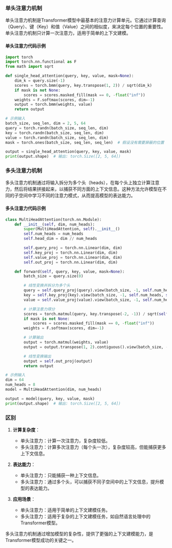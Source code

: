 ### 单头注意力机制

单头注意力机制是Transformer模型中最基本的注意力计算单元。它通过计算查询（Query）、键（Key）和值（Value）之间的相似度，来决定每个位置的重要性。单头注意力机制只计算一次注意力，适用于简单的上下文建模。

#### 单头注意力代码示例

```python
import torch
import torch.nn.functional as F
from math import sqrt

def single_head_attention(query, key, value, mask=None):
    dim_k = query.size(-1)
    scores = torch.bmm(query, key.transpose(1, 2)) / sqrt(dim_k)
    if mask is not None:
        scores = scores.masked_fill(mask == 0, -float("inf"))
    weights = F.softmax(scores, dim=-1)
    output = torch.bmm(weights, value)
    return output

# 示例输入
batch_size, seq_len, dim = 2, 5, 64
query = torch.randn(batch_size, seq_len, dim)
key = torch.randn(batch_size, seq_len, dim)
value = torch.randn(batch_size, seq_len, dim)
mask = torch.ones(batch_size, seq_len, seq_len)  # 假设没有需要屏蔽的位置

output = single_head_attention(query, key, value, mask)
print(output.shape)  # 输出: torch.Size([2, 5, 64])
```

### 多头注意力机制

多头注意力机制通过将输入拆分为多个头（heads），在每个头上独立计算注意力，然后将结果拼接起来，以捕获不同方面的上下文信息。这种方法允许模型在不同的子空间中学习不同的注意力模式，从而提高模型的表达能力。

#### 多头注意力代码示例

```python
class MultiHeadAttention(torch.nn.Module):
    def __init__(self, dim, num_heads):
        super(MultiHeadAttention, self).__init__()
        self.num_heads = num_heads
        self.head_dim = dim // num_heads

        self.query_proj = torch.nn.Linear(dim, dim)
        self.key_proj = torch.nn.Linear(dim, dim)
        self.value_proj = torch.nn.Linear(dim, dim)
        self.out_proj = torch.nn.Linear(dim, dim)

    def forward(self, query, key, value, mask=None):
        batch_size = query.size(0)

        # 线性变换并拆分为多个头
        query = self.query_proj(query).view(batch_size, -1, self.num_heads, self.head_dim).transpose(1, 2)
        key = self.key_proj(key).view(batch_size, -1, self.num_heads, self.head_dim).transpose(1, 2)
        value = self.value_proj(value).view(batch_size, -1, self.num_heads, self.head_dim).transpose(1, 2)

        # 计算注意力得分
        scores = torch.matmul(query, key.transpose(-2, -1)) / sqrt(self.head_dim)
        if mask is not None:
            scores = scores.masked_fill(mask == 0, -float("inf"))
        weights = F.softmax(scores, dim=-1)

        # 计算输出
        output = torch.matmul(weights, value)
        output = output.transpose(1, 2).contiguous().view(batch_size, -1, self.num_heads * self.head_dim)

        # 线性变换输出
        output = self.out_proj(output)
        return output

# 示例输入
dim = 64
num_heads = 8
model = MultiHeadAttention(dim, num_heads)

output = model(query, key, value, mask)
print(output.shape)  # 输出: torch.Size([2, 5, 64])
```

### 区别

1. **计算复杂度**：
   - 单头注意力：计算一次注意力，复杂度较低。
   - 多头注意力：计算多次注意力（每个头一次），复杂度较高，但能捕获更多上下文信息。

2. **表达能力**：
   - 单头注意力：只能捕获一种上下文信息。
   - 多头注意力：通过多个头，可以捕获不同子空间中的上下文信息，提升模型的表达能力。

3. **应用场景**：
   - 单头注意力：适用于简单的上下文建模任务。
   - 多头注意力：适用于复杂的上下文建模任务，如自然语言处理中的Transformer模型。

多头注意力机制通过增加模型的复杂性，提供了更强的上下文建模能力，是Transformer模型成功的关键之一。
